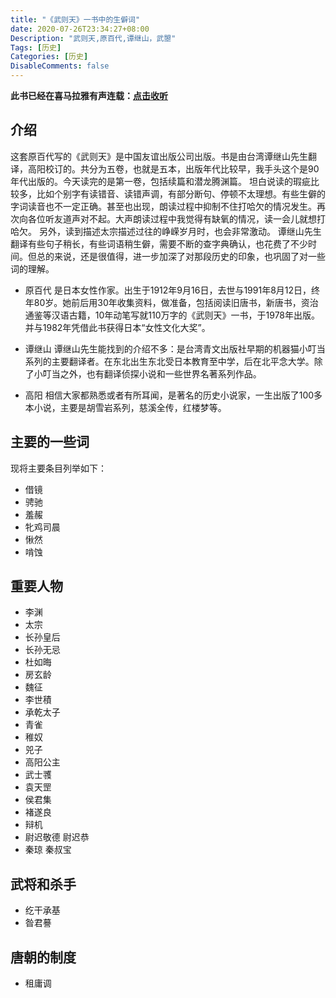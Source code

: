 ```yaml
---
title: "《武则天》一书中的生僻词"
date: 2020-07-26T23:34:27+08:00
Description: "武则天,原百代,谭继山，武曌"
Tags: [历史]
Categories: [历史]
DisableComments: false
---
```


**此书已经在喜马拉雅有声连载：[点击收听](http://t.cn/A6yo8sh1)**

## 介绍

  这套原百代写的《武则天》是中国友谊出版公司出版。书是由台湾谭继山先生翻译，高阳校订的。共分为五卷，也就是五本，出版年代比较早，我手头这个是90年代出版的。今天读完的是第一卷，包括续篇和潜龙腾渊篇。
   坦白说读的瑕疵比较多，比如个别字有读错音、读错声调，有部分断句、停顿不太理想。有些生僻的字词读音也不一定正确。甚至也出现，朗读过程中抑制不住打哈欠的情况发生。再次向各位听友道声对不起。大声朗读过程中我觉得有缺氧的情况，读一会儿就想打哈欠。 另外，读到描述太宗描述过往的峥嵘岁月时，也会非常激动。
   谭继山先生翻译有些句子稍长，有些词语稍生僻，需要不断的查字典确认，也花费了不少时间。但总的来说，还是很值得，进一步加深了对那段历史的印象，也巩固了对一些词的理解。

- 原百代 是日本女性作家。出生于1912年9月16日，去世与1991年8月12日，终年80岁。她前后用30年收集资料，做准备，包括阅读旧唐书，新唐书，资治通鉴等汉语古籍，10年动笔写就110万字的《武则天》一书，于1978年出版。并与1982年凭借此书获得日本“女性文化大奖”。

- 谭继山 谭继山先生能找到的介绍不多：是台湾青文出版社早期的机器猫小叮当系列的主要翻译者。在东北出生东北受日本教育至中学，后在北平念大学。除了小叮当之外，也有翻译侦探小说和一些世界名著系列作品。
- 高阳 相信大家都熟悉或者有所耳闻，是著名的历史小说家，一生出版了100多本小说，主要是胡雪岩系列，慈溪全传，红楼梦等。

## 主要的一些词

现将主要条目列举如下：

- 借镜
- 骋驰
- 羞赧
- 牝鸡司晨
- 愀然
- 啃蚀

## 重要人物

- 李渊
- 太宗
- 长孙皇后
- 长孙无忌
- 杜如晦
- 房玄龄
- 魏征
- 李世積
- 承乾太子
- 青雀
- 稚奴
- 兕子
- 高阳公主
- 武士彟
- 袁天罡
- 侯君集
- 褚遂良
- 辩机
- 尉迟敬德 尉迟恭
- 秦琼 秦叔宝

## 武将和杀手

- 纥干承基
- 昝君謩

## 唐朝的制度

- 租庸调